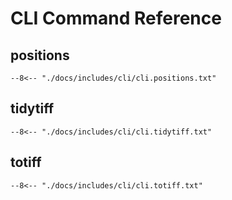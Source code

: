 # CLI Command Reference


## positions

```  
--8<-- "./docs/includes/cli/cli.positions.txt"
```

## tidytiff

```  
--8<-- "./docs/includes/cli/cli.tidytiff.txt"
```


## totiff

```  
--8<-- "./docs/includes/cli/cli.totiff.txt"
```

